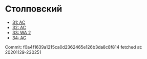 # Столповский
- [31: AC](31.md)
- [32: AC](32.md)
- [33: WA 2](33.md)
- [34: AC](34.md)

Commit: f0a4f1639a1215ca0d2362465e126b3da8c8f814
 fetched at: 20201129-230251
